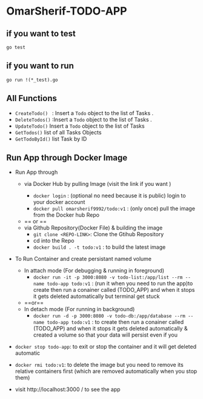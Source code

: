 # OmarSherif-TODO-APP

## if you want to test
```
go test
```

## if you want to run

```
go run !(*_test).go
```


## All Functions

* `CreateTodo() ` : Insert a `Todo` object to the list of Tasks .
* `DeleteTodos()` :Insert a `Todo` object to the list of Tasks .
* `UpdateTodo()` Insert a `Todo` object to the list of Tasks
* `GetTodos()` list of all Tasks Objects
* `GetTodoById()` list Task by ID


## Run App through Docker Image 

* Run App through
  * via Docker Hub by pulling Image (visit the link if you want <placeholder>)
    * `docker login` : (optional no need because it is public) login to your docker account
    * `docker pull omarsherif9992/todo:v1` : (only once) pull the image from the Docker hub Repo
  * == or ==
  * via Github Repository(Docker File) & building the image
    * `git clone <REPO-LINK>`: Clone the Gtihub Repository 
    * cd into the Repo
    * `docker build . -t todo:v1` : to build the latest image 

  
* To Run Container and create persistant named volume
  * In attach mode (For debugging & running in foreground)
    * `docker run -it -p 3000:8080 -v todo-list:/app/list --rm --name todo-app todo:v1` : (run it when you need to run the app)to create then run a conainer called (TODO_APP) and when it stops it gets deleted automatically but terminal get stuck
  * ==or==
  * In detach mode (For running in background)
    * `docker run -d -p 3000:8080 -v todo-db:/app/database --rm --name todo-app todo:v1` : to create then run a conainer called (TODO_APP) and when it stops it gets deleted automatically & created a volume so that your data will persist even if you 

* `docker stop todo-app`: to exit or stop the container and it will get deleted automatic
* `docker rmi todo:v1`: to delete the image but you need to remove its relative containers first (which are removed automatically when you stop them)

* visit http://localhost:3000 / to see the app
